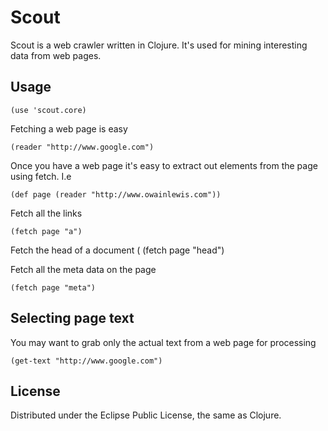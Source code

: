 # Scout

Scout is a web crawler written in Clojure. It's used for mining interesting data from web pages.

## Usage

    (use 'scout.core)

Fetching a web page is easy

    (reader "http://www.google.com")

Once you have a web page it's easy to extract out elements from the page using fetch. I.e

    (def page (reader "http://www.owainlewis.com"))
     
Fetch all the links

    (fetch page "a")

Fetch the head of a document
(
    (fetch page "head")

Fetch all the meta data on the page

    (fetch page "meta")

## Selecting page text

You may want to grab only the actual text from a web page for processing

    (get-text "http://www.google.com")

## License

Distributed under the Eclipse Public License, the same as Clojure.
